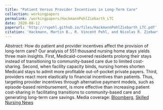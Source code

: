 ```yaml
---
title: "Patient Versus Provider Incentives in Long-Term Care"
collection: workingpapers
permalink: /workingpapers/HackmannPohlZiebarth_LTC
date: 2020-08-12
paperurl: 'http://rvpohl.github.io/files/HackmannPohlZiebarth_LTC.pdf'
citation: 'Hackmann, Martin B., R. Vincent Pohl, and Nicolas R. Ziebarth. 2023. “Patient Versus Provider Incentives in Long-Term Care.” Revised and resubmitted at <i>American Economic Journal: Applied Economics.</i>'
---
```

<i>Abstract:</i> How do patient and provider incentives affect the provision of long-term care? Our analysis of 551 thousand nursing home stays yields three main insights. First, Medicaid-covered residents prolong their stays instead of transitioning to community-based care due to limited cost-sharing. Second, when facility capacity binds, nursing homes shorten Medicaid stays to admit more profitable out-of-pocket private payers. Third, providers react more elastically to financial incentives than patients. Thus, targeting provider incentives through alternative payment models, such as episode-based reimbursement, is more effective than increasing patient cost-sharing in facilitating transitions to community-based care and generating long-term care savings.
Media coverage: [Bloomberg](https://www.bloomberg.com/opinion/articles/2018-10-31/health-care-to-lower-costs-empower-providers-not-consumers?srnd=opinion), [Skilled Nursing News](https://skillednursingnews.com/2018/10/medicaid-overpays-nursing-homes-1b-per-year-study-suggests/)
